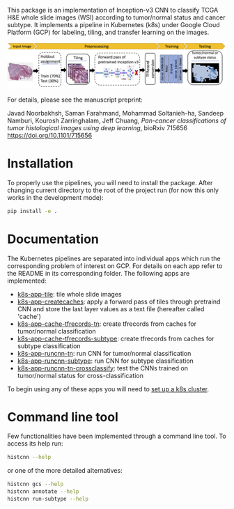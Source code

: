 This package is an implementation of Inception-v3 CNN to classify TCGA H&E whole slide images (WSI) according to tumor/normal status and cancer subtype. It implements a pipeline in Kubernetes (k8s) under Google Cloud Platform (GCP) for labeling, tiling, and transfer learning on the images.

![schematic of the analysis pipeline](schematic.png)

For details, please see the manuscript preprint:

Javad Noorbakhsh, Saman Farahmand, Mohammad Soltanieh-ha, Sandeep Namburi, Kourosh Zarringhalam, Jeff Chuang, 
*Pan-cancer classifications of tumor histological images using deep learning*, bioRxiv 715656 
https://doi.org/10.1101/715656

# Installation
To properly use the pipelines, you will need to install the package. After changing current directory to the root of the project run (for now this only works in the development mode):
```bash
pip install -e .
```

# Documentation
The Kubernetes pipelines are separated into individual apps which run the corresponding problem of interest on GCP. For details on each app refer to the README in its corresponding folder. The following apps are implemented:

- [k8s-app-tile](k8s/k8s-app-tile): tile whole slide images
- [k8s-app-createcaches](k8s/k8s-app-createcaches): apply a forward pass of tiles through pretraind CNN and store the last layer values as a text file (hereafter called 'cache')
- [k8s-app-cache-tfrecords-tn](k8s/k8s-app-cache-tfrecords-tn): create tfrecords from caches for tumor/normal classification
- [k8s-app-cache-tfrecords-subtype](k8s/k8s-app-cache-tfrecords-subtype): create tfrecords from caches for subtype classification
- [k8s-app-runcnn-tn](k8s/k8s-app-runcnn-tn): run CNN for tumor/normal classification
- [k8s-app-runcnn-subtype](k8s/k8s-app-runcnn-subtype): run CNN for subtype classification
- [k8s-app-runcnn-tn-crossclassify](k8s/k8s-app-runcnn-tn-crossclassify): test the CNNs trained on tumor/normal status for cross-classification

To begin using any of these apps you will need to [set up a k8s cluster](k8s/README.md).

# Command line tool
Few functionalities have been implemented through a command line tool. To access its help run:
```bash
histcnn --help
```

or one of the more detailed alternatives:
```bash
histcnn gcs --help
histcnn annotate --help
histcnn run-subtype --help
```
